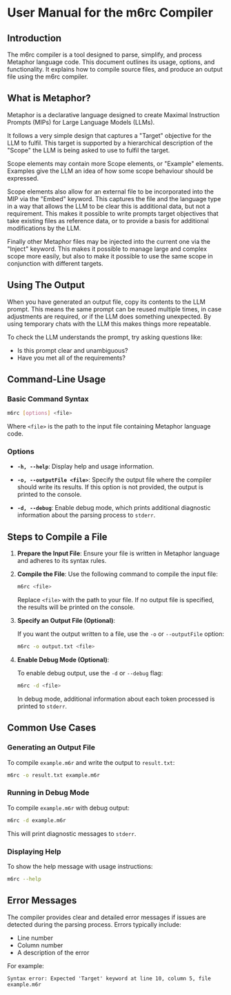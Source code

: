 
# **User Manual for the m6rc Compiler**

## **Introduction**
The m6rc compiler is a tool designed to parse, simplify, and process Metaphor language code. This document outlines its usage, options, and functionality. It explains how to compile source files, and produce an output file using the m6rc compiler.

## What is Metaphor?

Metaphor is a declarative language designed to create Maximal Instruction Prompts (MIPs) for Large Language Models (LLMs).

It follows a very simple design that captures a "Target" objective for the LLM to fulfil.  This target is supported by a
hierarchical description of the "Scope" the LLM is being asked to use to fulfil the target.

Scope elements may contain more Scope elements, or "Example" elements.  Examples give the LLM an idea of how some scope
behaviour should be expressed.

Scope elements also allow for an external file to be incorporated into the MIP via the "Embed" keyword.  This captures the
file and the language type in a way that allows the LLM to be clear this is additional data, but not a requirement.  This
makes it possible to write prompts target objectives that take existing files as reference data, or to provide a basis for
additional modifications by the LLM.

Finally other Metaphor files may be injected into the current one via the "Inject" keyword.  This makes it possible to
manage large and complex scope more easily, but also to make it possible to use the same scope in conjunction with
different targets.

## Using The Output

When you have generated an output file, copy its contents to the LLM prompt.  This means the same prompt can be reused
multiple times, in case adjustments are required, or if the LLM does something unexpected.  By using temporary chats with the
LLM this makes things more repeatable.

To check the LLM understands the prompt, try asking questions like:

- Is this prompt clear and unambiguous?
- Have you met all of the requirements?

## Command-Line Usage

### Basic Command Syntax

```bash
m6rc [options] <file>
```

Where `<file>` is the path to the input file containing Metaphor language code.

### Options

- **`-h, --help`**: Display help and usage information.
  
- **`-o, --outputFile <file>`**: Specify the output file where the compiler should write its results. If this option is not provided, the output is printed to the console.

- **`-d, --debug`**: Enable debug mode, which prints additional diagnostic information about the parsing process to `stderr`.

## Steps to Compile a File

1. **Prepare the Input File**: Ensure your file is written in Metaphor language and adheres to its syntax rules.
   
2. **Compile the File**: Use the following command to compile the input file:

   ```bash
   m6rc <file>
   ```

   Replace `<file>` with the path to your file. If no output file is specified, the results will be printed on the console.

3. **Specify an Output File (Optional)**:

   If you want the output written to a file, use the `-o` or `--outputFile` option:

   ```bash
   m6rc -o output.txt <file>
   ```

4. **Enable Debug Mode (Optional)**:

   To enable debug output, use the `-d` or `--debug` flag:

   ```bash
   m6rc -d <file>
   ```

   In debug mode, additional information about each token processed is printed to `stderr`.

## Common Use Cases

### Generating an Output File

To compile `example.m6r` and write the output to `result.txt`:

```bash
m6rc -o result.txt example.m6r
```

### Running in Debug Mode

To compile `example.m6r` with debug output:

```bash
m6rc -d example.m6r
```

This will print diagnostic messages to `stderr`.

### Displaying Help

To show the help message with usage instructions:

```bash
m6rc --help
```

## Error Messages

The compiler provides clear and detailed error messages if issues are detected during the parsing process. Errors typically include:
- Line number
- Column number
- A description of the error

For example:
```
Syntax error: Expected 'Target' keyword at line 10, column 5, file example.m6r
```

